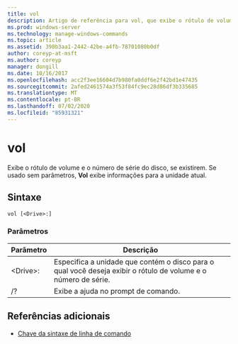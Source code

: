 ```yaml
---
title: vol
description: Artigo de referência para vol, que exibe o rótulo de volume de disco e o número de série, se existirem.
ms.prod: windows-server
ms.technology: manage-windows-commands
ms.topic: article
ms.assetid: 398b3aa1-2442-42be-a4fb-78701080b0df
author: coreyp-at-msft
ms.author: coreyp
manager: dongill
ms.date: 10/16/2017
ms.openlocfilehash: acc2f3ee16604d7b980fa0ddf6e2f42bd1e47435
ms.sourcegitcommit: 2afed2461574a3f53f84fc9ec28d86df3b335685
ms.translationtype: MT
ms.contentlocale: pt-BR
ms.lasthandoff: 07/02/2020
ms.locfileid: "85931321"
---
```

# <a name="vol"></a>vol



Exibe o rótulo de volume e o número de série do disco, se existirem.  Se usado sem parâmetros, **Vol** exibe informações para a unidade atual.

## <a name="syntax"></a>Sintaxe

```
vol [<Drive>:]
```

### <a name="parameters"></a>Parâmetros

|Parâmetro|Descrição|
|---------|-----------|
|\<Drive>:|Especifica a unidade que contém o disco para o qual você deseja exibir o rótulo de volume e o número de série.|
|/?|Exibe a ajuda no prompt de comando.|

## <a name="additional-references"></a>Referências adicionais

- [Chave da sintaxe de linha de comando](command-line-syntax-key.md)